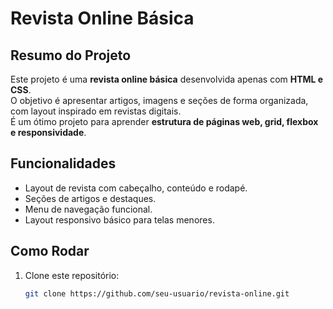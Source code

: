 # Revista Online Básica

## Resumo do Projeto
Este projeto é uma **revista online básica** desenvolvida apenas com **HTML e CSS**.  
O objetivo é apresentar artigos, imagens e seções de forma organizada, com layout inspirado em revistas digitais.  
É um ótimo projeto para aprender **estrutura de páginas web, grid, flexbox e responsividade**.

## Funcionalidades
- Layout de revista com cabeçalho, conteúdo e rodapé.
- Seções de artigos e destaques.
- Menu de navegação funcional.
- Layout responsivo básico para telas menores.




## Como Rodar
1. Clone este repositório:
   ```bash
   git clone https://github.com/seu-usuario/revista-online.git
